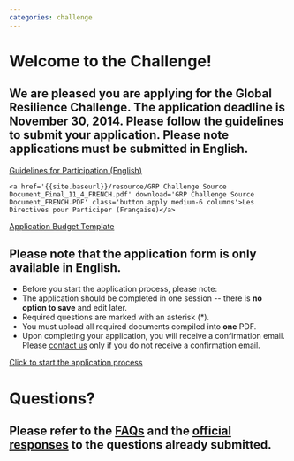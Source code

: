 ```yaml
---
categories: challenge
---
```


# Welcome to the Challenge!

## We are pleased you are applying for the Global Resilience Challenge.  The application deadline is November 30, 2014.  Please follow the guidelines to submit your application. Please note applications must be submitted in English.


<div class='applies row'>
	<a href='{{site.baseurl}}/resource/GRP_Guideline_updated_11_3.pdf' download='GRP Challenge Source Document_ENGLISH.pdf' class='button apply medium-6 columns english'>Guidelines for Participation (English)</a>

	<a href='{{site.baseurl}}/resource/GRP Challenge Source Document_Final_11_4_FRENCH.pdf' download='GRP Challenge Source Document_FRENCH.PDF' class='button apply medium-6 columns'>Les Directives pour Participer (Française)</a>

</div>
<div class='applies row'>
	<a href='{{site.baseurl}}/resource/GRP_BudgetTemplate_StageOne.xlsx' download='GRP_BudgetTemplate_StageOne.xlsx' class='button apply medium-centered medium-6 columns'>Application Budget Template</a>
</div>

## Please note that the application form is only available in English.

* Before you start the application process, please note:
* The application should be completed in one session -- there is **no option to save** and edit later.
* Required questions are marked with an asterisk (*).
* You must upload all required documents compiled into **one** PDF.
* Upon completing your application, you will receive a confirmation email. Please [contact us](mailto:challenge@globalresiliencepartnership.org) only if you do not receive a confirmation email.

<div class='applies row'>
	<a href='https://secure.jotform.us/form/43085124615147' target='_blank' class='button apply medium-centered medium-6 columns'>Click to start the application process</a>
</div>

# Questions?

## Please refer to the <a href='{{site.baseurl}}/resource/FAQ_GlobalResilienceChallenge_ENGLISH_AMENDED.pdf' download='FAQ_GlobalResilienceChallenge.pdf'>FAQs</a> and the <a href='{{site.baseurl}}/resource/GRP_Challenge_Responses to Challenge Questions_24 Oct 2014_final.pdf' download='GRP_Challenge_Responses to Challenge Questions_24 Oct 2014_final.pdf'>official responses</a> to the questions already submitted.
